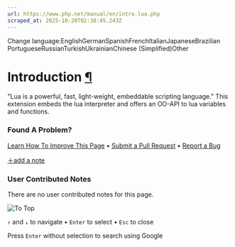 ```yaml
---
url: https://www.php.net/manual/en/intro.lua.php
scraped_at: 2025-10-20T02:38:45.243Z
---
```


Change language:EnglishGermanSpanishFrenchItalianJapaneseBrazilian PortugueseRussianTurkishUkrainianChinese (Simplified)Other

# Introduction [¶](https://www.php.net/manual/en/intro.lua.php\#intro.lua)

"Lua is a powerful, fast, light-weight, embeddable scripting language."
This extension embeds the lua interpreter and offers an OO-API to lua
variables and functions.


### Found A Problem?

[Learn How To Improve This Page](https://github.com/php/doc-base/blob/master/README.md "This will take you to our contribution guidelines on GitHub")
•
[Submit a Pull Request](https://github.com/php/doc-en/blob/master/reference/lua/book.xml)
•
[Report a Bug](https://github.com/php/doc-en/issues/new?body=From%20manual%20page:%20https:%2F%2Fphp.net%2Fintro.lua%0A%0A---)

[＋add a note](https://www.php.net/manual/add-note.php?sect=intro.lua&repo=en&redirect=https://www.php.net/manual/en/intro.lua.php)

### User Contributed Notes

There are no user contributed notes for this page.

![To Top](https://www.php.net/images/to-top@2x.png)

`↑` and `↓` to navigate •
`Enter` to select •
`Esc` to close


Press `Enter` without
selection to search using Google